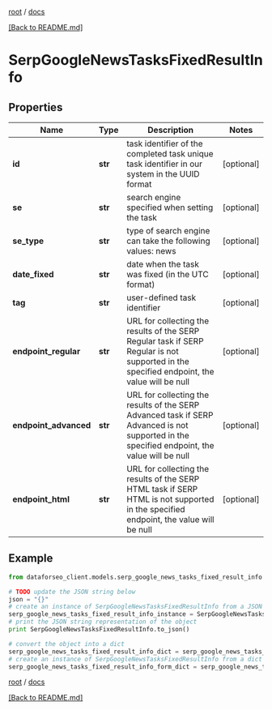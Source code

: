 [root](./../ "root") / [docs](./ "docs")

[[Back to README.md]](./../README.md "[Back to README.md]")

# SerpGoogleNewsTasksFixedResultInfo

## Properties

Name | Type | Description | Notes
------------ | ------------- | ------------- | -------------
**id** | **str** | task identifier of the completed task unique task identifier in our system in the UUID format | [optional]
**se** | **str** | search engine specified when setting the task | [optional]
**se_type** | **str** | type of search engine can take the following values: news | [optional]
**date_fixed** | **str** | date when the task was fixed (in the UTC format) | [optional]
**tag** | **str** | user-defined task identifier | [optional]
**endpoint_regular** | **str** | URL for collecting the results of the SERP Regular task if SERP Regular is not supported in the specified endpoint, the value will be null | [optional]
**endpoint_advanced** | **str** | URL for collecting the results of the SERP Advanced task if SERP Advanced is not supported in the specified endpoint, the value will be null | [optional]
**endpoint_html** | **str** | URL for collecting the results of the SERP HTML task if SERP HTML is not supported in the specified endpoint, the value will be null | [optional]

## Example

```python
from dataforseo_client.models.serp_google_news_tasks_fixed_result_info import SerpGoogleNewsTasksFixedResultInfo

# TODO update the JSON string below
json = "{}"
# create an instance of SerpGoogleNewsTasksFixedResultInfo from a JSON string
serp_google_news_tasks_fixed_result_info_instance = SerpGoogleNewsTasksFixedResultInfo.from_json(json)
# print the JSON string representation of the object
print SerpGoogleNewsTasksFixedResultInfo.to_json()

# convert the object into a dict
serp_google_news_tasks_fixed_result_info_dict = serp_google_news_tasks_fixed_result_info_instance.to_dict()
# create an instance of SerpGoogleNewsTasksFixedResultInfo from a dict
serp_google_news_tasks_fixed_result_info_form_dict = serp_google_news_tasks_fixed_result_info.from_dict(serp_google_news_tasks_fixed_result_info_dict)
```

  

[root](./../ "root") / [docs](./ "docs")

[[Back to README.md]](./../README.md "[Back to README.md]")